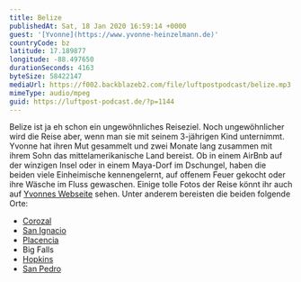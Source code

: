 ```yaml
---
title: Belize
publishedAt: Sat, 18 Jan 2020 16:59:14 +0000
guest: '[Yvonne](https://www.yvonne-heinzelmann.de)'
countryCode: bz
latitude: 17.189877
longitude: -88.497650
durationSeconds: 4163
byteSize: 58422147
mediaUrl: https://f002.backblazeb2.com/file/luftpostpodcast/belize.mp3
mimeType: audio/mpeg
guid: https://luftpost-podcast.de/?p=1144
---
```


Belize ist ja eh schon ein ungewöhnliches Reiseziel. Noch ungewöhnlicher wird die Reise aber, wenn man sie mit seinem 3-jährigen Kind unternimmt. Yvonne hat ihren Mut gesammelt und zwei Monate lang zusammen mit ihrem Sohn das mittelamerikanische Land bereist. Ob in einem AirBnb auf der winzigen Insel oder in einem Maya-Dorf im Dschungel, haben die beiden viele Einheimische kennengelernt, auf offenem Feuer gekocht oder ihre Wäsche im Fluss gewaschen. Einige tolle Fotos der Reise könnt ihr auch auf [Yvonnes Webseite](https://www.yvonne-heinzelmann.de/1-5-on-tour-reisen-mit-meinem-sohn/) sehen. Unter anderem bereisten die beiden folgende Orte:

- [Corozal](https://de.wikipedia.org/wiki/Corozal%5F%28Belize%29)
- [San Ignacio](https://de.wikipedia.org/wiki/San%5FIgnacio%5F%28Belize%29)
- [Placencia](https://de.wikipedia.org/wiki/Placencia)
- Big Falls
- [Hopkins](https://en.wikipedia.org/wiki/Hopkins,%5FBelize)
- [San Pedro](https://de.wikipedia.org/wiki/San%5FPedro%5F%28Belize%29)
